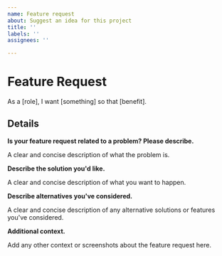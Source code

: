 ```yaml
---
name: Feature request
about: Suggest an idea for this project
title: ''
labels: ''
assignees: ''

---
```


# Feature Request

As a [role], I want [something] so that [benefit].

## Details

**Is your feature request related to a problem? Please describe.**

A clear and concise description of what the problem is.

**Describe the solution you'd like.**

A clear and concise description of what you want to happen.

**Describe alternatives you've considered.**

A clear and concise description of any alternative solutions or features you've considered.

**Additional context.**

Add any other context or screenshots about the feature request here.
